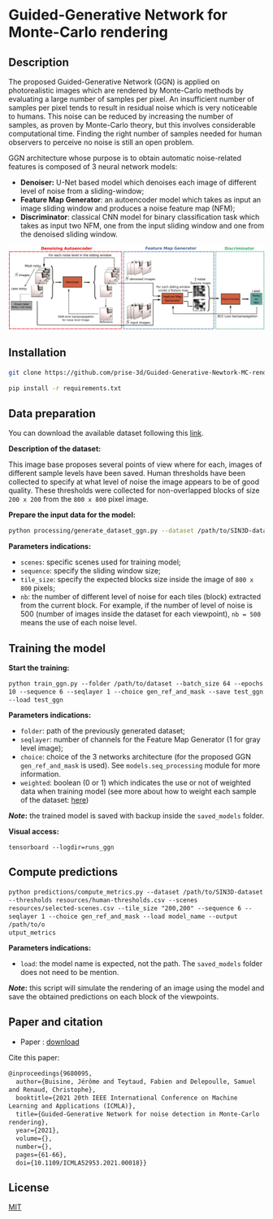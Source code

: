 # Guided-Generative Network for Monte-Carlo rendering

## Description

The proposed Guided-Generative Network (GGN) is applied on photorealistic images which are rendered by Monte-Carlo methods by evaluating a large number of samples per pixel. An insufficient number of samples per pixel tends to result in residual noise which is very noticeable to humans. This noise can be reduced by increasing the number of samples, as proven by Monte-Carlo theory, but this involves considerable computational time. Finding the right number of samples needed for human observers to perceive no noise is still an open problem.

GGN architecture whose purpose is to obtain automatic noise-related features is composed of 3 neural network models:
- **Denoiser:** U-Net based model which denoises each image of different level of noise from a sliding-window;
- **Feature Map Generator**: an autoencoder model which takes as input an image sliding window and produces a noise feature map (NFM);
- **Discriminator**: classical CNN model for binary classification task which takes as input two NFM, one from the input sliding window and one from the denoised sliding window.

<img src="resources/images/total_gan_scheme.svg">

## Installation

```bash
git clone https://github.com/prise-3d/Guided-Generative-Newtork-MC-rendering.git
```

```bash
pip install -r requirements.txt
```

## Data preparation 

You can download the available dataset following this [link](https://prise3d.univ-littoral.fr/resources/sin3d/).

**Description of the dataset:**

This image base proposes several points of view where for each, images of different sample levels have been saved. Human thresholds have been collected to specify at what level of noise the image appears to be of good quality. These thresholds were collected for non-overlapped blocks of size `200 x 200` from the `800 x 800` pixel image.


**Prepare the input data for the model:**
```bash
python processing/generate_dataset_ggn.py --dataset /path/to/SIN3D-dataset --thresholds resources/human-thresholds.csv --scenes resources/selected-scenes.csv --sequence 6 --nb 500 --tile_size "200,200" --output /path/to/output
```

**Parameters indications:**
- `scenes`: specific scenes used for training model;
- `sequence`: specify the sliding window size;
- `tile_size`: specify the expected blocks size inside the image of `800 x 800` pixels;
- `nb`: the number of different level of noise for each tiles (block) extracted from the current block. For example, if the number of level of noise is 500 (number of images inside the dataset for each viewpoint), `nb = 500` means the use of each noise level.

## Training the model

**Start the training:**
```
python train_ggn.py --folder /path/to/dataset --batch_size 64 --epochs 10 --sequence 6 --seqlayer 1 --choice gen_ref_and_mask --save test_ggn --load test_ggn
```

**Parameters indications:**
- `folder`: path of the previously generated dataset;
- `seqlayer`: number of channels for the Feature Map Generator (1 for gray level image);
- `choice`: choice of the 3 networks architecture (for the proposed GGN `gen_ref_and_mask` is used). See `models.seq_processing` module for more information. 
- `weighted`: boolean (0 or 1) which indicates the use or not of weighted data when training model (see more about how to weight each sample of the dataset: [here](#))

**_Note_:** the trained model is saved with backup inside the `saved_models` folder.

**Visual access:**
```
tensorboard --logdir=runs_ggn
```

## Compute predictions

```
python predictions/compute_metrics.py --dataset /path/to/SIN3D-dataset --thresholds resources/human-thresholds.csv --scenes resources/selected-scenes.csv --tile_size "200,200" --sequence 6 --seqlayer 1 --choice gen_ref_and_mask --load model_name --output /path/to/o
utput_metrics
```

**Parameters indications:**
- `load`: the model name is expected, not the path. The `saved_models` folder does not need to be mention.

**_Note_:** this script will simulate the rendering of an image using the model and save the obtained predictions on each block of the viewpoints.



## Paper and citation

- Paper : [download](https://hal.archives-ouvertes.fr/hal-03374214v1)

Cite this paper:
```
@inproceedings{9680095,
  author={Buisine, Jérôme and Teytaud, Fabien and Delepoulle, Samuel and Renaud, Christophe},
  booktitle={2021 20th IEEE International Conference on Machine Learning and Applications (ICMLA)}, 
  title={Guided-Generative Network for noise detection in Monte-Carlo rendering}, 
  year={2021},
  volume={},
  number={},
  pages={61-66},
  doi={10.1109/ICMLA52953.2021.00018}}
```

## License

[MIT](LICENSE)
